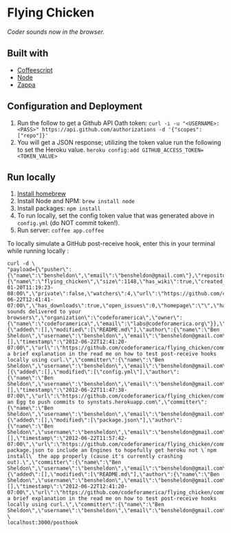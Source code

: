 # Flying Chicken

*Coder sounds now in the browser.*

## Built with

 * [Coffeescript](http://coffeescript.org/)
 * [Node](http://nodejs.org/)
 * [Zappa](http://zappajs.org/)
 
## Configuration and Deployment

1. Run the follow to get a Github API Oath token: `curl -i -u "<USERNAME>:<PASS>" https://api.github.com/authorizations -d '{"scopes":["repo"]}'`
2. You will get a JSON response; utilizing the token value run the following to set the Heroku value. `heroku config:add GITHUB_ACCESS_TOKEN=<TOKEN_VALUE>`

## Run locally

1. [Install homebrew](https://github.com/mxcl/homebrew/wiki/Installation)
2. Install Node and NPM: `brew install node`
3. Install packages: `npm install`
4. To run locally, set the config token value that was generated above in `config.yml` (do NOT commit token!).
5. Run server: `coffee app.coffee`

To locally simulate a GitHub post-receive hook, enter this in your terminal while running locally :

	curl -d \
	"payload={\"pusher\":{\"name\":\"bensheldon\",\"email\":\"bensheldon@gmail.com\"},\"repository\":{\"name\":\"flying_chicken\",\"size\":1148,\"has_wiki\":true,\"created_at\":\"2012-01-20T11:19:23-08:00\",\"private\":false,\"watchers\":4,\"url\":\"https://github.com/codeforamerica/flying_chicken\",\"fork\":false,\"language\":\"JavaScript\",\"pushed_at\":\"2012-06-22T12:41:41-07:00\",\"has_downloads\":true,\"open_issues\":0,\"homepage\":\"\",\"has_issues\":true,\"forks\":1,\"description\":\"Coder sounds delivered to your browsers\",\"organization\":\"codeforamerica\",\"owner\":{\"name\":\"codeforamerica\",\"email\":\"labs@codeforamerica.org\"}},\"forced\":false,\"after\":\"e4a32a2da0050a283e8661159d55f8458e50466f\",\"head_commit\":{\"added\":[],\"modified\":[\"README.md\"],\"author\":{\"name\":\"Ben Sheldon\",\"username\":\"bensheldon\",\"email\":\"bensheldon@gmail.com\"},\"removed\":[],\"timestamp\":\"2012-06-22T12:41:20-07:00\",\"url\":\"https://github.com/codeforamerica/flying_chicken/commit/e4a32a2da0050a283e8661159d55f8458e50466f\",\"id\":\"e4a32a2da0050a283e8661159d55f8458e50466f\",\"distinct\":true,\"message\":\"Added a brief explanation in the read me on how to test post-receive hooks locally using curl.\",\"committer\":{\"name\":\"Ben Sheldon\",\"username\":\"bensheldon\",\"email\":\"bensheldon@gmail.com\"}},\"deleted\":false,\"commits\":[{\"added\":[],\"modified\":[\"config.yml\"],\"author\":{\"name\":\"Ben Sheldon\",\"username\":\"bensheldon\",\"email\":\"bensheldon@gmail.com\"},\"removed\":[],\"timestamp\":\"2012-06-22T11:47:38-07:00\",\"url\":\"https://github.com/codeforamerica/flying_chicken/commit/818e2d1a703422167a7a23d81e81050c6d3bcadf\",\"id\":\"818e2d1a703422167a7a23d81e81050c6d3bcadf\",\"distinct\":true,\"message\":\"Added an Egg to push commits to synstats.herokuapp.com\",\"committer\":{\"name\":\"Ben Sheldon\",\"username\":\"bensheldon\",\"email\":\"bensheldon@gmail.com\"}},{\"added\":[],\"modified\":[\"package.json\"],\"author\":{\"name\":\"Ben Sheldon\",\"username\":\"bensheldon\",\"email\":\"bensheldon@gmail.com\"},\"removed\":[],\"timestamp\":\"2012-06-22T11:57:42-07:00\",\"url\":\"https://github.com/codeforamerica/flying_chicken/commit/7cab977b5de116d5142d9e93540b2931a6f3d324\",\"id\":\"7cab977b5de116d5142d9e93540b2931a6f3d324\",\"distinct\":true,\"message\":\"Updated package.json to include an Engines to hopefully get heroku not \`npm install\` the app properly (cause it's currently crashing out).\",\"committer\":{\"name\":\"Ben Sheldon\",\"username\":\"bensheldon\",\"email\":\"bensheldon@gmail.com\"}},{\"added\":[],\"modified\":[\"README.md\"],\"author\":{\"name\":\"Ben Sheldon\",\"username\":\"bensheldon\",\"email\":\"bensheldon@gmail.com\"},\"removed\":[],\"timestamp\":\"2012-06-22T12:41:20-07:00\",\"url\":\"https://github.com/codeforamerica/flying_chicken/commit/e4a32a2da0050a283e8661159d55f8458e50466f\",\"id\":\"e4a32a2da0050a283e8661159d55f8458e50466f\",\"distinct\":true,\"message\":\"Added a brief explanation in the read me on how to test post-receive hooks locally using curl.\",\"committer\":{\"name\":\"Ben Sheldon\",\"username\":\"bensheldon\",\"email\":\"bensheldon@gmail.com\"}}],\"ref\":\"refs/heads/master\",\"compare\":\"https://github.com/codeforamerica/flying_chicken/compare/54bba782431a...e4a32a2da005\",\"before\":\"54bba782431a8e134b7133c75b94201c326bc7c9\",\"created\":false}" \
	localhost:3000/posthook
